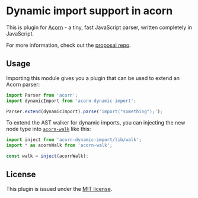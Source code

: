 # Dynamic import support in acorn

This is plugin for [Acorn](http://marijnhaverbeke.nl/acorn/) - a tiny, fast JavaScript parser, written completely in JavaScript.

For more information, check out the [proposal repo](https://github.com/tc39/proposal-dynamic-import).

## Usage

Importing this module gives you a plugin that can be used to extend an Acorn parser:

```js
import Parser from 'acorn';
import dynamicImport from 'acorn-dynamic-import';

Parser.extend(dynamicImport).parse('import("something");');
```

To extend the AST walker for dynamic imports, you can injecting the new node type into [`acorn-walk`](https://www.npmjs.com/package/acorn-walk) like this:

```js
import inject from 'acorn-dynamic-import/lib/walk';
import * as acornWalk from 'acorn-walk';

const walk = inject(acornWalk);
```

## License

This plugin is issued under the [MIT license](./LICENSE).
